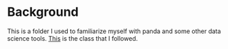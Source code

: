 # Background

This is a folder I used to familiarize myself with panda and some other data science tools. [This](https://www.lynda.com/Data-Science-tutorials/pandas-Essential-Training/636129-2.html) is the class that I followed.
